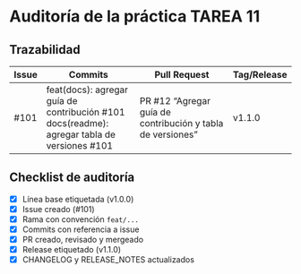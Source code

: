 # Auditoría de la práctica TAREA 11

## Trazabilidad
| Issue | Commits | Pull Request | Tag/Release |
|-------|---------|--------------|-------------|
| #101  | feat(docs): agregar guía de contribución #101<br>docs(readme): agregar tabla de versiones #101 | PR #12 “Agregar guía de contribución y tabla de versiones” | v1.1.0 |

## Checklist de auditoría
- [x] Línea base etiquetada (v1.0.0)
- [x] Issue creado (#101)
- [x] Rama con convención `feat/...`
- [x] Commits con referencia a issue
- [x] PR creado, revisado y mergeado
- [x] Release etiquetado (v1.1.0)
- [x] CHANGELOG y RELEASE_NOTES actualizados
